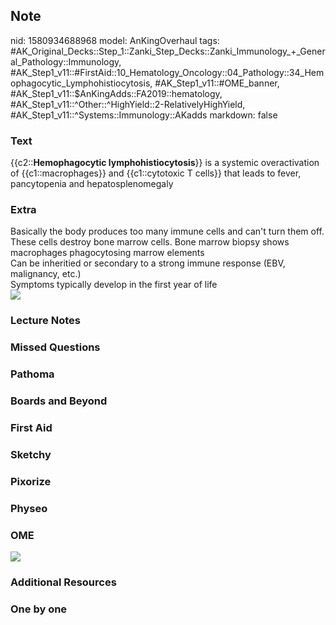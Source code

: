 ## Note
nid: 1580934688968
model: AnKingOverhaul
tags: #AK_Original_Decks::Step_1::Zanki_Step_Decks::Zanki_Immunology_+_General_Pathology::Immunology, #AK_Step1_v11::#FirstAid::10_Hematology_Oncology::04_Pathology::34_Hemophagocytic_Lymphohistiocytosis, #AK_Step1_v11::#OME_banner, #AK_Step1_v11::$AnKingAdds::FA2019::hematology, #AK_Step1_v11::^Other::^HighYield::2-RelativelyHighYield, #AK_Step1_v11::^Systems::Immunology::AKadds
markdown: false

### Text
{{c2::<b>Hemophagocytic lymphohistiocytosis</b>}} is a systemic
overactivation of {{c1::macrophages}} and {{c1::cytotoxic T cells}}
that leads to fever, pancytopenia and hepatosplenomegaly

### Extra
<div>
  Basically the body produces too many immune cells and can't turn
  them off. These cells destroy bone marrow cells. Bone marrow
  biopsy shows macrophages phagocytosing marrow elements
</div>Can be inheritied or secondary to a strong immune response
(EBV, malignancy, etc.)
<div>
  Symptoms typically develop in the first year of life
</div>
<div><img src=
"paste-2747318b1afe26a621f2800492b9a02c2b7b7384.jpg"></div>

### Lecture Notes


### Missed Questions


### Pathoma


### Boards and Beyond


### First Aid


### Sketchy


### Pixorize


### Physeo


### OME
<div class="ome-widget">
  <a href="https://onlinemeded.org?ref=anki"><img src=
  "_OME_AnkiFlashcards_General_4.png"></a>
</div>

### Additional Resources


### One by one

